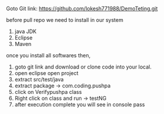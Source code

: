 
Goto Git link: https://github.com/lokesh771988/DemoTeting.git

before pull repo we need to install in our system

1. java JDK
2. Eclipse
3. Maven

once you install all softwares then,

1. goto git link and download or clone code into your local.
2. open eclipse open project
3. extract src/test/java
4. extract package -> com.coding.pushpa
5. click on Verifypushpa class
6. Right click on class and run -> testNG
7. after execution complete you will see in console pass 